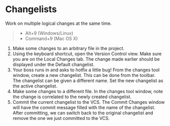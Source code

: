 # Changelists

Work on multiple logical changes at the same time.

> * Alt+9 (Windows/Linux)
> * Command+9 (Mac OS X)

1. Make some changes to an arbitrary file in the project.
2. Using the keyboard shortcut, open the Version Control view. Make sure you are on the Local Changes tab.
   The change made earlier should be displayed under the Default changelist.
3. Your boss runs in and asks to hotfix a little bug! From the changes tool window, create a new changelist.
   This can be done from the toolbar. The changelist can be given a different name.
   Set the new changelist as the active changelist.
4. Make some changes to a different file. In the changes tool window, note the change is correlated to the newly created changelist.
5. Commit the current changelist to the VCS. The Commit Changes window will have the commit message filled with the name of the changelist.
   After committing, we can switch back to the original changelist and remove the one we just committed to the VCS.